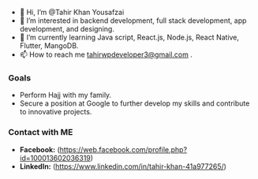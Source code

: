- 👋 Hi, I’m @Tahir Khan Yousafzai
- 👀 I’m interested in backend development, full stack development, app development, and designing.
- 🌱 I’m currently learning Java script, React.js, Node.js, React Native, Flutter, MangoDB.
- 📫 How to reach me tahirwpdeveloper3@gmail.com .

### Goals
- Perform Hajj with my family.
- Secure a position at Google to further develop my skills and contribute to innovative projects.

### Contact with ME
- **Facebook:** (https://web.facebook.com/profile.php?id=100013602036319)
- **LinkedIn:** (https://www.linkedin.com/in/tahir-khan-41a977265/)
<!---
Tahir-Yousafzai/Tahir-Yousafzai is a ✨ special ✨ repository because its `README.md` (this file) appears on your GitHub profile.
You can click the Preview link to take a look at your changes.
--->
